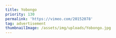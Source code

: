 ```yaml
---
title: Yobongo
priority: 130
permalink: 'https://vimeo.com/20152078'
tag: advertisement
thumbnailImage: /assets/img/uploads/Yobongo.jpg
---
```


